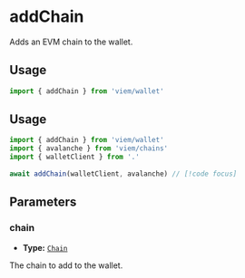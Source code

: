 # addChain

Adds an EVM chain to the wallet.

## Usage

```ts
import { addChain } from 'viem/wallet'
```

## Usage

```ts
import { addChain } from 'viem/wallet'
import { avalanche } from 'viem/chains'
import { walletClient } from '.'
 
await addChain(walletClient, avalanche) // [!code focus]
```

## Parameters

### chain

- **Type:** [`Chain`](/docs/glossary/types#TODO)

The chain to add to the wallet.

